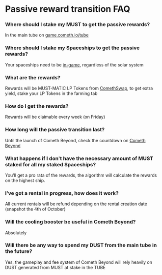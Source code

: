 # Passive reward transition FAQ

### **Where should I stake my MUST to get the passive rewards?**

In the main tube on [game.cometh.io/tube](http://game.cometh.io/tube)  


### **Where should I stake my Spaceships to get the passive rewards?**

Your spaceships need to be [in-game](http://game.cometh.io), regardless of the solar system  


### **What are the rewards?**

Rewards will be MUST-MATIC LP Tokens from [ComethSwap](http://swap.cometh.io), to get extra yield, stake your LP Tokens in the farming tab  


### **How do I get the rewards?**

Rewards will be claimable every week \(on Friday\)  


### **How long will the passive transition last?**

Until the launch of Cometh Beyond, check the countdown on [Cometh Beyond](http://cometh.io)  


### **What happens if I don't have the necessary amount of MUST staked for all my staked Spaceships?**

You’ll get a pro rata of the rewards, the algorithm will calculate the rewards on the highest ship.  


### **I’ve got a rental in progress, how does it work?**

All current rentals will be refund depending on the rental creation date \(snapshot the 4th of October\)   


### **Will the cooling booster be useful in Cometh Beyond?**

Absolutely  


### **Will there be any way to spend my DUST from the main tube in the future?**

Yes, the gameplay and fee system of Cometh Beyond will rely heavily on DUST generated from MUST at stake in the TUBE  


